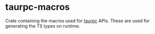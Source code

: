 # taurpc-macros
Crate containing the macros used for [taurpc](https://github.com/MatsDK/TauRPC) APIs. These are used for generating the TS types on runtime.